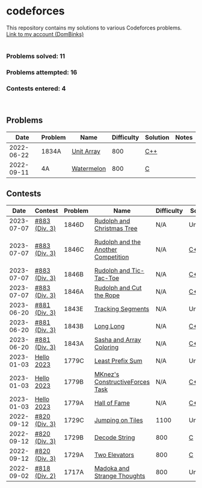 # codeforces
This repository contains my solutions to various Codeforces problems.
<br>[Link to my account (DomBinks)](https://codeforces.com/profile/DomBinks/)<br>
<br>
### Problems solved: 11
### Problems attempted: 16
### Contests entered: 4
<br>

## Problems
| Date | Problem | Name | Difficulty | Solution | Notes |
| ---- | ------- | ---- | ---------- | -------- | ----- |
| 2022-06-22 | 1834A | [Unit Array](https://codeforces.com/problemset/problem/1834/A/) | 800 | [C++](./problems/1834A-Unit-Array.cpp) | |
| 2022-09-11 | 4A | [Watermelon](https://codeforces.com/problemset/problem/4/A/) | 800 | [C](./problems/4A-Watermelon.c) | |

## Contests 
| Date | Contest | Problem | Name | Difficulty | Solution | Notes |
| ---- | ------- | ------- | ---- | ---------- | -------- | --------------------- |
| 2023-07-07 | [#883 (Div. 3)](https://codeforces.com/contest/1846/) | 1846D | [Rudolph and Christmas Tree](https://codeforces.com/contest/1846/problem/D/) | N/A | Unsolved | |
| 2023-07-07 | [#883 (Div. 3)](https://codeforces.com/contest/1846/) | 1846C | [Rudolph and the Another Competition](https://codeforces.com/contest/1846/problem/C/) | N/A | [C++](./contests/883/C.cpp) | Hash map, Priority queue |
| 2023-07-07 | [#883 (Div. 3)](https://codeforces.com/contest/1846/) | 1846B | [Rudolph and Tic-Tac-Toe](https://codeforces.com/contest/1846/problem/B/) | N/A | [C++](./contests/883/B.cpp) | |
| 2023-07-07 | [#883 (Div. 3)](https://codeforces.com/contest/1846/) | 1846A | [Rudolph and Cut the Rope](https://codeforces.com/contest/1846/problem/A/) | N/A | [C++](./contests/883/A.cpp) | |
| 2023-06-20 | [#881 (Div. 3)](https://codeforces.com/contest/1843/) | 1843E | [Tracking Segments](https://codeforces.com/contest/1843/problem/E/) | N/A | Unsolved | |
| 2023-06-20 | [#881 (Div. 3)](https://codeforces.com/contest/1843/) | 1843B | [Long Long](https://codeforces.com/contest/1843/problem/B/) | N/A | [C++](./contests/881/B.cpp) | |
| 2023-06-20 | [#881 (Div. 3)](https://codeforces.com/contest/1843/) | 1843A | [Sasha and Array Coloring](https://codeforces.com/contest/1843/problem/A/) | N/A | [C++](./contests/881/A.cpp) | |
| 2023-01-03 | [Hello 2023](https://codeforces.com/contest/1779/) | 1779C | [Least Prefix Sum](https://codeforces.com/contest/1779/problem/C/) | N/A | Unsolved | |
| 2023-01-03 | [Hello 2023](https://codeforces.com/contest/1779/) | 1779B | [MKnez's ConstructiveForces Task](https://codeforces.com/contest/1779/problem/B/) | N/A | [C++](./contests/Hello2023/B.cpp) | |
| 2023-01-03 | [Hello 2023](https://codeforces.com/contest/1779/) | 1779A | [Hall of Fame](https://codeforces.com/contest/1779/problem/A/) | N/A | [C++](./contests/Hello2023/A.cpp) | |
| 2022-09-12 | [#820 (Div. 3)](https://codeforces.com/contest/1729/) | 1729C | [Jumping on Tiles](https://codeforces.com/contest/1729/problem/C/) | 1100 | Unsolved | |
| 2022-09-12 | [#820 (Div. 3)](https://codeforces.com/contest/1729/) | 1729B | [Decode String](https://codeforces.com/contest/1729/problem/B/) | 800 | [C](./contests/820/B.c) | |
| 2022-09-12 | [#820 (Div. 3)](https://codeforces.com/contest/1729/) | 1729A | [Two Elevators](https://codeforces.com/contest/1729/problem/A/) | 800 | [C](./contests/820/A.c) | |
| 2022-09-02 | [#818 (Div. 2)](https://codeforces.com/contest/1717/) | 1717A | [Madoka and Strange Thoughts](https://codeforces.com/contest/1717/problem/A/) | 800 | Unsolved | |
